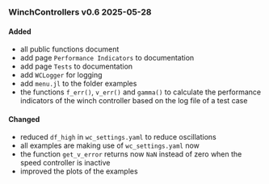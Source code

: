 ### WinchControllers v0.6 2025-05-28
#### Added
- all public functions document
- add page `Performance Indicators` to documentation
- add page `Tests` to documentation
- add `WCLogger` for logging
- add `menu.jl` to the folder examples
- the functions `f_err()`, `v_err()` and `gamma()` to calculate the performance indicators of the winch controller based on the log file of a test case 

#### Changed
- reduced `df_high` in `wc_settings.yaml` to reduce oscillations
- all examples are making use of `wc_settings.yaml` now
- the function `get_v_error` returns now `NaN` instead of zero when the speed controller is inactive
- improved the plots of the examples
